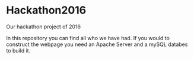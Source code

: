 # Hackathon2016
Our hackathon project of 2016

In this repository you can find all who we have had. If you would to construct the webpage you need an Apache Server and a mySQL databes to build it.
